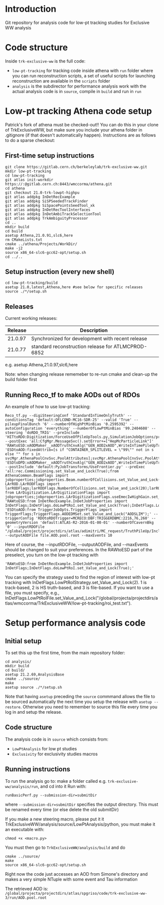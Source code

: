 # Introduction

Git repository for analysis code for low-pt tracking studies for Exclusive WW analysis


# Code structure

Inside `trk-exclusive-ww` is the full code:
- `low-pt-tracking` for tracking code inside athena
  with `run` folder where you can run reconstruction scripts, a set of useful scripts for launching reconstruction are available in the `scripts` folder
- `analysis` is the subdirector for performance analysis work
  with the actual analysis code is in `source`, compile in `build` and run in `run`


# Low-pt tracking Athena code setup

Patrick's fork of athena must be checked-out!!  You can do this in your clone of TrkExclusiveWW, but make sure you include your athena folder in .gitignore (if that doesn't automatically happen).  Instructions are as follows to do a sparse checkout:

## First-time setup instructions

```
git clone https://gitlab.cern.ch/berkeleylab/trk-exclusive-ww.git
mkdir low-pt-tracking
cd low-pt-tracking
git atlas init-workdir https://:@gitlab.cern.ch:8443/wmccorma/athena.git
cd athena
git checkout 21.0-trk-lowpt-highpu
git atlas addpkg InDetRecExample
git atlas addpkg SiSPSeededTrackFinder
git atlas addpkg SiSpacePointsSeedTool_xk
git atlas addpkg InDetRecToolInterfaces
git atlas addpkg InDetAmbiTrackSelectionTool
git atlas addpkg TrkAmbiguityProcessor
cd ..
mkdir build
cd build
asetup Athena,21.0.91,slc6,here
rm CMakeLists.txt
cmake ../athena/Projects/WorkDir/
make -j2
source x86_64-slc6-gcc62-opt/setup.sh
cd ../..
```

## Setup instruction (every new shell)
```
cd low-pt-tracking/build
asetup 21.0,latest,Athena,here #see below for specific releases
source ./*/setup.sh
```

## Releases
Current working releases:

| Release | Description |
| ------- | ----------- |
| 21.0.97 | Synchronized for development with recent release |
| 21.0.77 | standard reconstruction release for ATLMCPROD-6852 |

e.g. asetup Athena,21.0.97,slc6,here

Note: when changing release rememeber to re-run cmake and clean-up the build folder first

## Running Reco_tf to make AODs out of RDOs
An example of how to use low-pt tracking:
```
Reco_tf.py --digiSteeringConf 'StandardInTimeOnlyTruth' --conditionsTag 'default:OFLCOND-MC16-SDR-25' --valid 'True' --pileupFinalBunch '6' --numberOfHighPtMinBias '0.2595392' --autoConfiguration 'everything' --numberOfLowPtMinBias '99.2404608' --steering 'doRDO_TRIG' --preInclude 'HITtoRDO:Digitization/ForceUseOfPileUpTools.py,SimulationJobOptions/preInlcude.PileUpBunchTrainsMC16c_2017_Config1.py,RunDependentSimData/configLumi_run310000.py' --postExec 'all:CfgMgr.MessageSvc().setError+=["HepMcParticleLink"]' 'RAWtoESD:xAODMaker__xAODTruthCnvAlg("GEN_AOD2xAOD",WriteInTimePileUpTruth=True)' 'ESDtoAOD:fixedAttrib=[s if "CONTAINER_SPLITLEVEL = \"99\"" not in s else "" for s in svcMgr.AthenaPoolCnvSvc.PoolAttributes];svcMgr.AthenaPoolCnvSvc.PoolAttributes=fixedAttrib;xAODMaker__xAODTruthCnvAlg("GEN_AOD2xAOD",WriteInTimePileUpTruth=True)' 'ESDtoDPD:xAODMaker__xAODTruthCnvAlg("GEN_AOD2xAOD",WriteInTimePileUpTruth=True)' --postInclude 'default:PyJobTransforms/UseFrontier.py' --preExec 'all:rec.Commissioning.set_Value_and_Lock(True);from AthenaCommon.BeamFlags import jobproperties;jobproperties.Beam.numberOfCollisions.set_Value_and_Lock(20.0);from LArROD.LArRODFlags import larRODFlags;larRODFlags.NumberOfCollisions.set_Value_and_Lock(20);larRODFlags.nSamples.set_Value_and_Lock(4);larRODFlags.doOFCPileupOptimization.set_Value_and_Lock(True);larRODFlags.firstSample.set_Value_and_Lock(0);larRODFlags.useHighestGainAutoCorr.set_Value_and_Lock(True); from LArDigitization.LArDigitizationFlags import jobproperties;jobproperties.LArDigitizationFlags.useEmecIwHighGain.set_Value_and_Lock(False)' 'RAWtoESD:from InDetRecExample.InDetJobProperties import InDetFlags;InDetFlags.doLowPtRoI.set_Value_and_Lock(True);InDetFlags.LowPtRoIStrategy.set_Value_and_Lock(2);' 'ESDtoAOD:from TriggerJobOpts.TriggerFlags import TriggerFlags;TriggerFlags.AODEDMSet.set_Value_and_Lock("AODSLIM");' --triggerConfig 'RDOtoRDOTrigger=MCRECO:DBF:TRIGGERDBMC:2216,76,260' --geometryVersion 'default:ATLAS-R2-2016-01-00-01' --numberOfCavernBkg '0' --inputRDOFile "/global/project/projectdirs/atlas/adimitri/MC_request/TruthPileUp/InclusiveWW/Test_FullInTimeTruth_ver02/file.RDO.pool.root" --outputAODFile file.AOD.pool.root --maxEvents 10
```
Here of course, the --inputRDOFile, --outputAODFile, and --maxEvents should be changed to suit your preferences.  In the RAWtoESD part of the preselect, you turn on the low-pt tracking with
```
'RAWtoESD:from InDetRecExample.InDetJobProperties import InDetFlags;InDetFlags.doLowPtRoI.set_Value_and_Lock(True);'
```
You can specify the strategy used to find the region of interest with low-pt tracking with InDetFlags.LowPtRoIStrategy.set_Value_and_Lock(2).  1 is track-based, 2 is HS truth-based, and 3 is file-based.  If you want to use a file, you must specify, e.g., InDetFlags.LowPtRoIFile.set_Value_and_Lock("/global/projecta/projectdirs/atlas/wmccorma/TrkExclusiveWW/low-pt-tracking/roi_test.txt").

# Setup performance analysis code

## Initial setup

To set this up the first time, from the main repository folder:
```
cd analysis/
mkdir build
cd build/
asetup 21.2.69,AnalysisBase
cmake ../source/
make
asetup source ./*/setup.sh
```

Note that having `asetup` preceding the `source` commmand allows the file to be sourced automatically
the next time you setup the release with `asetup --restore`.
Otherwise you need to remember to source this file every time you log in and setup the release.

## Code structure

The analysis code is in `source` which consists from:
- `LowPtAnalysis` for low pt studies
- `Exclusivity` for exclusivity studies macros

## Running instructions

To run the analysis go to: make a folder called e.g. `trk-exclusive-ww/analysis/run`, and cd into it
Run with:
```
runBasicPerf.py --submission-dir=submitDir
```

where `--submission-dir=submitDir` specifies the output directory.  This must be renamed every time (or else delete the old submitDir)

If you  make a new steering macro, please put it it TrkExclusiveWW/analysis/source/LowPtAnalysis/python, you must make it an executable with:
```
chmod +x <macro.py>
```
You must then go to `TrkExclusiveWW/analysis/build` and do
```
cmake ../source/
make
source x86_64-slc6-gcc62-opt/setup.sh
```

Right now the code just accesses an AOD from Simone's directory and makes a very simple NTuple with some event and Tau information

The retrieved AOD is: `/global/projecta/projectdirs/atlas/spgriso/code/trk-exclusive-ww-3/run/AOD.pool.root`




